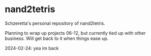 # nand2tetris

Schzeretta's personal repository of nand2tetris.

Planning to wrap up projects 06-12, but currently tied up with other business. Will get back to it when things ease up.

2024-02-24: yea im back
